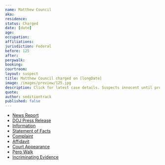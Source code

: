 ```yaml
---
name: Matthew Council
aka:
residence: 
status: Charged
date: [date]
age: 
occupation:
affiliations:
jurisdiction: Federal
before: 125
after:
perpwalk:
booking: 
courtroom:
layout: suspect
title: Matthew Council charged on [longDate]
image: /images/preview/125.jpg
description: Click for latest case details. Suspects innocent until proven guilty.
quote:
author: seditiontrack
published: false
---
```


- [News Report]()
- [DOJ Press Release]()
- [Information]()
- [Statement of Facts]()
- [Complaint]()
- [Affidavit]()
- [Court Appearance]()
- [Perp Walk]()
- [Incriminating Evidence]()
